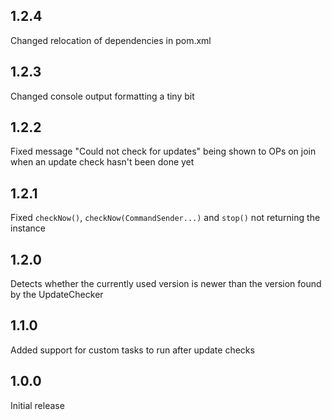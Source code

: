 ## 1.2.4
Changed relocation of dependencies in pom.xml

## 1.2.3
Changed console output formatting a tiny bit

## 1.2.2
Fixed message "Could not check for updates" being shown to OPs on join when an update check hasn't been done yet

## 1.2.1
Fixed `checkNow()`, `checkNow(CommandSender...)` and `stop()` not returning the instance

## 1.2.0
Detects whether the currently used version is newer than the version found by the UpdateChecker

## 1.1.0
Added support for custom tasks to run after update checks

## 1.0.0
Initial release
